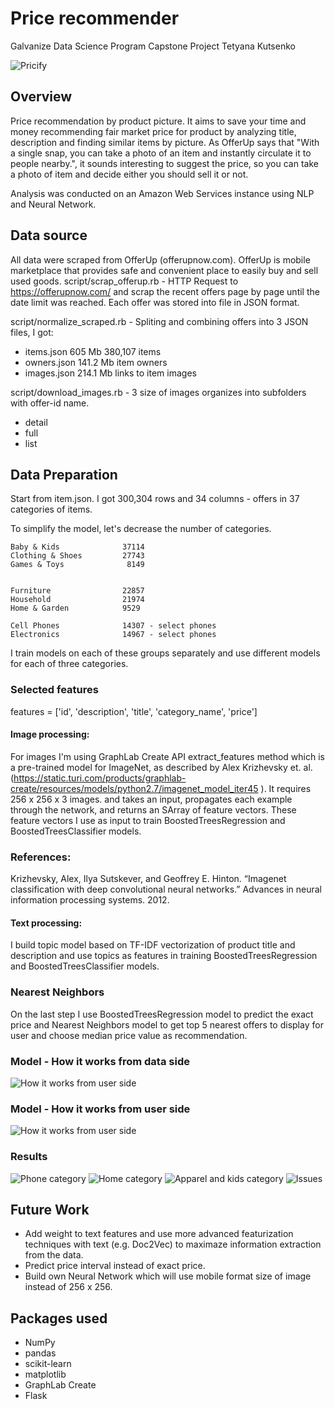 # Price recommender
Galvanize Data Science Program
Capstone Project
Tetyana Kutsenko

![Pricify](images/pricify.png)

## Overview
Price recommendation by product picture. It aims to save your time and money recommending fair market price for product by analyzing title, description and finding similar items by picture. As OfferUp says that "With a single snap, you can take a photo of an item and instantly circulate it to people nearby.", it sounds interesting to suggest the price, so you can take a photo of item and decide either you should sell it or not.

Analysis was conducted on an Amazon Web Services instance using NLP and Neural Network.


## Data source
All data were scraped from OfferUp (offerupnow.com). OfferUp is mobile marketplace that provides safe and convenient place to easily buy and sell used goods.
script/scrap_offerup.rb  - HTTP Request to https://offerupnow.com/ and scrap the recent offers page by page until the date limit was reached. Each offer was stored into file in JSON format.

script/normalize_scraped.rb - Spliting and combining offers into 3 JSON files, I got:

* items.json 605 Mb 380,107 items
* owners.json 141.2 Mb item owners
* images.json 214.1 Mb links to item images

script/download_images.rb - 3 size of images organizes into subfolders with offer-id name.
* detail
* full
* list

## Data Preparation

Start from item.json. I got 300,304 rows and 34 columns - offers in 37 categories of items.

To simplify the model, let's decrease the number of categories.

```
Baby & Kids              37114
Clothing & Shoes         27743
Games & Toys              8149  


Furniture                22857
Household                21974
Home & Garden            9529

Cell Phones              14307 - select phones
Electronics              14967 - select phones
```

I train models on each of these groups separately and use different models for each of three categories.

### Selected features
features = ['id', 'description', 'title', 'category_name', 'price']


#### Image processing:
For images I'm using GraphLab Create API extract_features method which is a pre-trained model for ImageNet, as described by Alex Krizhevsky et. al. (https://static.turi.com/products/graphlab-create/resources/models/python2.7/imagenet_model_iter45 ).  It requires 256 x 256 x 3 images. and takes an input, propagates each example through the network, and returns an SArray of feature vectors. These feature vectors I use as input to train BoostedTreesRegression and BoostedTreesClassifier models.

### References:
Krizhevsky, Alex, Ilya Sutskever, and Geoffrey E. Hinton. “Imagenet classification with deep convolutional neural networks.” Advances in neural information processing systems. 2012.

#### Text processing:

I build topic model based on TF-IDF vectorization of product title and description and use topics as features in training BoostedTreesRegression and BoostedTreesClassifier models.

### Nearest Neighbors

On the last step I use BoostedTreesRegression model to predict the exact price and Nearest Neighbors model to get top 5 nearest offers to display for user and choose median price value as recommendation.

### Model - How it works from data side

![How it works from user side](images/data_side.png)

### Model - How it works from user side

![How it works from user side](images/user_side.png)


### Results

![Phone category](images/phone.png)
![Home category](images/home.png)
![Apparel and kids category](images/kids.png)
![Issues](images/issues_img.png)

## Future Work
* Add weight to text features and use more advanced featurization techniques with text (e.g. Doc2Vec) to maximaze information extraction from the data.
* Predict price interval instead of exact price.
* Build own Neural Network which will use mobile format size of image instead of 256 x 256.


## Packages used
* NumPy
* pandas
* scikit-learn
* matplotlib
* GraphLab Create
* Flask
